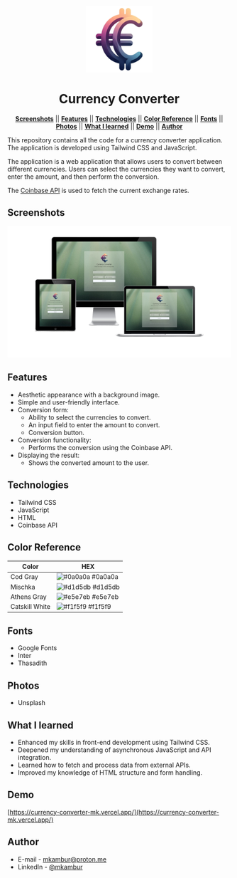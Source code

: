 <div align="center">
<img src ="./build/img/logo.png" width="150px" alt="Currency Converter Project">
</div>

<div align="center">

# Currency Converter

</div>

<div align="center">
  
[**Screenshots**](#screenshots) || [**Features**](#features) || [**Technologies**](#technologies) || [**Color Reference**](#color-reference) || [**Fonts**](#fonts) || [**Photos**](#photos) || [**What I learned**](#what-i-learned) || [**Demo**](#demo) || [**Author**](#author)

</div>

This repository contains all the code for a currency converter application. The application is developed using Tailwind CSS and JavaScript.

The application is a web application that allows users to convert between different currencies. Users can select the currencies they want to convert, enter the amount, and then perform the conversion.

The [Coinbase API](https://api.coinbase.com/v2/prices/EUR-TRY/spot) is used to fetch the current exchange rates.

## Screenshots

<img src ="./build/img/responsive.png" width="800px" alt="Project Screenshot">

## Features

- Aesthetic appearance with a background image.
- Simple and user-friendly interface.
- Conversion form:
	- Ability to select the currencies to convert.
	- An input field to enter the amount to convert.
	- Conversion button.
- Conversion functionality:
  - Performs the conversion using the Coinbase API.
- Displaying the result:
  - Shows the converted amount to the user.

## Technologies

- Tailwind CSS
- JavaScript
- HTML
- Coinbase API

## Color Reference

| Color             | HEX         |
| ---------------- | --------------- |
| Cod Gray         | ![#0a0a0a](https://via.placeholder.com/10/0a0a0a?text=+) #0a0a0a |
| Mischka         | ![#d1d5db](https://via.placeholder.com/10/d1d5db?text=+) #d1d5db |
| Athens Gray      | ![#e5e7eb](https://via.placeholder.com/10/e5e7eb?text=+) #e5e7eb |
| Catskill White         | ![#f1f5f9](https://via.placeholder.com/10/f1f5f9?text=+) #f1f5f9 |

## Fonts
- Google Fonts
- Inter
- Thasadith

## Photos
- Unsplash

## What I learned

- Enhanced my skills in front-end development using Tailwind CSS.
- Deepened my understanding of asynchronous JavaScript and API integration.
- Learned how to fetch and process data from external APIs.
- Improved my knowledge of HTML structure and form handling.

  
## Demo

[https://currency-converter-mk.vercel.app/](https://currency-converter-mk.vercel.app/)

  
## Author

- E-mail - [mkambur@proton.me](mkambur@proton.me)
- LinkedIn - [@mkambur](https://linkedin.com/in/mkambur)
